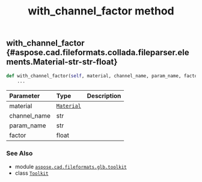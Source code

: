 ﻿---
title: with_channel_factor method
second_title: Aspose.CAD for Python via .NET API References
description: 
type: docs
weight: 170
url: /python-net/aspose.cad.fileformats.glb.toolkit/toolkit/with_channel_factor/
is_root: false
---

## with_channel_factor {#aspose.cad.fileformats.collada.fileparser.elements.Material-str-str-float}





```python
def with_channel_factor(self, material, channel_name, param_name, factor):
    ...
```


| Parameter | Type | Description |
| :- | :- | :- |
| material | [`Material`](/cad/python-net/aspose.cad.fileformats.collada.fileparser.elements/material) |  |
| channel_name | str |  |
| param_name | str |  |
| factor | float |  |



### See Also
* module [`aspose.cad.fileformats.glb.toolkit`](../../)
* class [`Toolkit`](/cad/python-net/aspose.cad.fileformats.glb.toolkit/toolkit)
